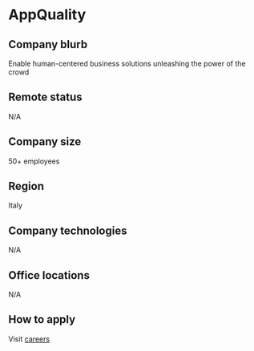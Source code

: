 # AppQuality

## Company blurb

Enable human-centered business solutions unleashing the power of the crowd

## Remote status

N/A

## Company size

50+ employees

## Region

Italy

## Company technologies

N/A

## Office locations

N/A

## How to apply

Visit [careers](https://www.app-quality.com/careers/)
